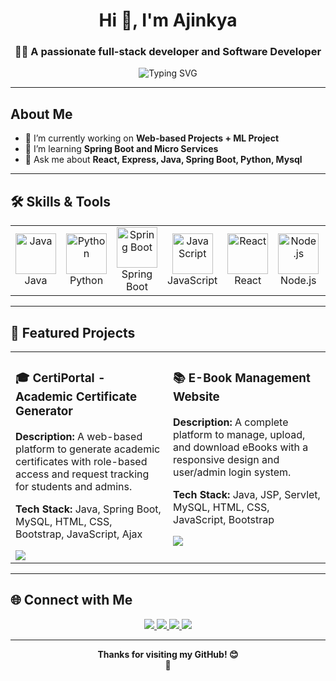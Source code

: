 <h1 align="center">Hi 👋, I'm Ajinkya</h1>
<h3 align="center">👨‍💻 A passionate full-stack developer and Software Developer</h3>

<p align="center">
  <img src="https://readme-typing-svg.demolab.com?font=Fira+Code&duration=3000&pause=1000&color=00FF84&center=true&vCenter=true&width=435&lines=Welcome+to+my+GitHub!;I+love+coding+and+solving+problems;Always+learning+new+things!" alt="Typing SVG" />
</p>

---

##  About Me
- 🔭 I’m currently working on **Web-based Projects + ML Project**
- 🌱 I’m learning **Spring Boot and Micro Services**
- 💬 Ask me about **React, Express, Java, Spring Boot, Python, Mysql**

---

## 🛠️ Skills & Tools

<table align="center">
  <tr>
    <td align="center" width="100">
      <img src="https://techstack-generator.vercel.app/java-icon.svg" alt="Java" width="65" height="65" />
      <br>Java
    </td>
    <td align="center" width="100">
      <img src="https://techstack-generator.vercel.app/python-icon.svg" alt="Python" width="65" height="65" />
      <br>Python
    </td>
   <td align="center" width="100">
      <img src="https://img.icons8.com/color/48/spring-logo.png" alt="Spring Boot" width="65" height="65" />
      <br>Spring Boot
    </td>
    <td align="center" width="100">
      <img src="https://techstack-generator.vercel.app/js-icon.svg" alt="JavaScript" width="65" height="65" />
      <br>JavaScript
    </td>
    <td align="center" width="100">
      <img src="https://techstack-generator.vercel.app/react-icon.svg" alt="React" width="65" height="65" />
      <br>React
    </td>
    <td align="center" width="100">
      <img src="https://techstack-generator.vercel.app/nodejs-icon.svg" alt="Node.js" width="65" height="65" />
      <br>Node.js
    </td>
    <td align="center" width="100">
      <img src="https://techstack-generator.vercel.app/mysql-icon.svg" alt="MySQL" width="65" height="65" />
      <br>MySQL
    </td>
    <td align="center" width="100">
      <img src="https://img.icons8.com/external-tal-revivo-shadow-tal-revivo/24/external-mongodb-a-cross-platform-document-oriented-database-program-logo-shadow-tal-revivo.png" alt="MongoDB" width="65" height="65" />
      <br>MongoDB
    </td>
    <td align="center" width="100">
      <img src="https://techstack-generator.vercel.app/github-icon.svg" alt="GitHub" width="65" height="65" />
      <br>GitHub
    </td>
  </tr>
</table>

---

## 🚀 Featured Projects

<table align="center">
  <tr>
    <td width="50%" valign="top">
      <h3>🎓 CertiPortal - Academic Certificate Generator</h3>
      <p><strong>Description:</strong> A web-based platform to generate academic certificates with role-based access and request tracking for students and admins.</p>
      <p><strong>Tech Stack:</strong> Java, Spring Boot, MySQL, HTML, CSS, Bootstrap, JavaScript, Ajax</p>
      <a href="https://github.com/Ajinkya-Dhavale/Certi-Portal" target="_blank">
        <img src="https://img.shields.io/badge/View%20Code-000?style=for-the-badge&logo=github&logoColor=white" />
      </a>
    </td>
    <td width="50%" valign="top">
      <h3>📚 E-Book Management Website</h3>
      <p><strong>Description:</strong> A complete platform to manage, upload, and download eBooks with a responsive design and user/admin login system.</p>
      <p><strong>Tech Stack:</strong> Java, JSP, Servlet, MySQL, HTML, CSS, JavaScript, Bootstrap</p>
      <a href="https://github.com/Ajinkya-Dhavale/EBook-Management" target="_blank">
        <img src="https://img.shields.io/badge/View%20Code-000?style=for-the-badge&logo=github&logoColor=white" />
      </a>
    </td>
  </tr>
</table>

---

## 🌐 Connect with Me

<p align="center">
  <a href="https://linkedin.com/in/ajinkya-dhavale-6a620624b">
    <img src="https://img.shields.io/badge/-LinkedIn-blue?style=for-the-badge&logo=linkedin" />
  </a>
  <a href="mailto:ajinkyadhavale9604@gmail.com">
    <img src="https://img.shields.io/badge/-Gmail-D14836?style=for-the-badge&logo=gmail&logoColor=white" />
  </a>
  <a href="https://github.com/ajinkyapathak">
    <img src="https://img.shields.io/badge/-GitHub-181717?style=for-the-badge&logo=github&logoColor=white" />
  </a>
  <a href="https://www.instagram.com/ajinkya-dhavale-6060/">
    <img src="https://img.shields.io/badge/-Instagram-E4405F?style=for-the-badge&logo=instagram&logoColor=white" />
  </a>
</p>

---

<p align="center">
  <b>Thanks for visiting my GitHub! 😊<br>🚀</b>
</p>
